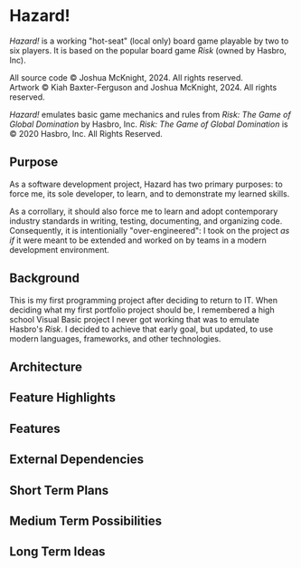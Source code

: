 # Hazard!
*Hazard!* is a working "hot-seat" (local only) board game playable by two to six players. It is based on the popular board game *Risk* (owned by Hasbro, Inc).

All source code © Joshua McKnight, 2024. All rights reserved.  
Artwork © Kiah Baxter-Ferguson and Joshua McKnight, 2024. All rights reserved.

*Hazard!* emulates basic game mechanics and rules from *Risk: The Game of Global Domination* by Hasbro, Inc.
*Risk: The Game of Global Domination* is © 2020 Hasbro, Inc. All Rights Reserved.

## Purpose
As a software development project, Hazard has two primary purposes: to force me, its sole developer, to learn, and to demonstrate my learned skills.

As a corrollary, it should also force me to learn and adopt contemporary industry standards in writing, testing, documenting, and organizing code.
Consequently, it is intentionially "over-engineered": I took on the project *as if* it were meant to be extended and worked on by teams in a modern
development environment. 

## Background
This is my first programming project after deciding to return to IT. When deciding what my first portfolio project should be, I remembered
a high school Visual Basic project I never got working that was to emulate Hasbro's *Risk*. I decided to achieve that early goal, but
updated, to use modern languages, frameworks, and other technologies.

## Architecture

## Feature Highlights

## Features

## External Dependencies

## Short Term Plans
## Medium Term Possibilities
## Long Term Ideas


